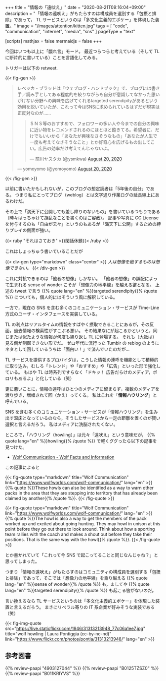 +++
title = "情報の「遠吠え」"
date =  "2020-08-21T09:16:04+09:00"
description = "「情報の遠吠え」がもたらすのは構成員を選別する「包摂と排除」であって， TL サービスというのは「多文化主義的エポケー」を体現した装置。"
image = "/images/attention/kitten.jpg"
tags = [ "code", "communication", "internet", "media", "sns" ]
pageType = "text"

[scripts]
  mathjax = false
  mermaidjs = false
+++

今回はいつも以上に「戯れ言」モード。
最近つらつらと考えている（そして TL に断片的に書いている）ことを言語化してみる。

トリガーは以下の retweet.

{{< fig-gen >}}
<blockquote class="twitter-tweet"><p lang="ja" dir="ltr">レベッカ・ブラッドは『ウェブログ・ハンドブック』で、ブログには書き手／読み手としてある程度的を絞りながらも自分が意識してなかった思いがけない分野への興味を広げてくれるtargeted serendipityがあるという効用を説いていたが、これって今はSNSに求められているはずだが現実は正反対なのが……</p>
<blockquote class="twitter-tweet"><p lang="ja" dir="ltr">ＳＮＳ等のおすすめで、フォロワーの多い人や今までの自分の興味に近い物をレコメンドされるのにほとほと飽きてる。希望者に、だけでもいいから「あなたが興味なさそうなもの」「あなたが人生で一度も考えてなさそうなこと」とか好奇心を広げるもの出してこい。広告の効率だけ考えてんじゃないよ。</p>&mdash; 前川ヤスタカ (@ysmkwa) <a href="https://twitter.com/ysmkwa/status/1296575336302260225?ref_src=twsrc%5Etfw">August 20, 2020</a></blockquote>
&mdash; yomoyomo (@yomoyomo) <a href="https://twitter.com/yomoyomo/status/1296593305732444161?ref_src=twsrc%5Etfw">August 20, 2020</a></blockquote>
{{< /fig-gen >}}

以前に書いたかもしれないが，このブログの想定読者は「5年後の自分」である。
つまり私にとってブログ（weblog）とは文字通り作業ログの延長線上にあるわけだ。

その上で「満天下に公開しても差し障りのないもの」を書いているつもりである（時々はっちゃけて胡乱なことを書くのはご容赦）。
記事や写真に CC License を付与するのも「自由が云々」というのもあるが「満天下に公開」するための縛りプレイの側面が強い。

{{< ruby "それはさておき" >}}閑話休題{{< /ruby >}}

これはしょっちゅう書いていることだが

{{< div-gen type="markdown" class="center" >}}
*人は想像を絶するものは想像できない。*
{{< /div-gen >}}

これに対抗できるのは「他者の想像」しかない。
「他者の想像」の誤配によって生まれる sense of wonder こそが「想像力の地平線」を越える鍵となる。
上述の tweet で言う {{% quote lang="en" %}}targeted serendipity{{% /quote %}} についても，個人的にはそういう風に解釈している。

一方で，現在の SNS を含む多くのコミュニケーション・サービスが Time-Line 方式のユーザ・インタフェースを実装している。

TL の利点はリアルタイムの情報をすばやく摂取できることにあるが，その反面，過去情報の検索性がすこぶる悪い。
その結果なにが起こるかというと，同じまたは似たような情報が何度も繰り返し TL に登場する。
それも（大抵は）見る側が制御できない形でだ。
ゼロ年代に流行った Tumblr の reblog のようにネタとして回しているうちは「面白い！」で済んでいたのだが...

 TL サービスを提供するプロバイダは，こうした情報の連呼を機能として積極的に取り込み，むしろ「トレンド」や「おすすめ」や「広告」といった形で強化している。
 もはや TL は時系列ですらなく「ドキッ！ 広告だらけのメディア，ポロリもあるよ」と化している（笑）

更に悪いことに，情報の連呼はひとつのメディアに留まらず，複数のメディアを渡り歩き，増幅されて回（かえ）ってくる。
私はこれを「**情報ハウリング**」と呼んでいる。

SNS を含む多くのコミュニケーション・サービスが「情報ハウリング」を生み出す温床となっているのなら，そうしたサービスから一定の距離を置くのが賢い選択と言えるだろう。
私はメディアに洗脳されたくない。

ところで，「ハウリング（howling）」は元々「遠吠え」という意味だが， {{% quote lang="en" %}}howling{{% /quote %}} で軽くググったら以下の記事を見つけた。

- [Wolf Communication - Wolf Facts and Information](https://www.wolfworlds.com/wolf-communication/)

この記事によると

{{< fig-quote type="markdown" title="Wolf Communication" link="https://www.wolfworlds.com/wolf-communication/" lang="en" >}}
{{% quote %}}These howls can also be identified as a way to warn other packs in the area that they are stepping into territory that has already been claimed by another{{% /quote %}}.
{{< /fig-quote >}}

{{< fig-quote type="markdown" title="Wolf Communication" link="https://www.wolfworlds.com/wolf-communication/" lang="en" >}}
{{% quote %}}The howl is also a way to get the members of the pack worked up and excited about going hunting. They may howl in unison at this point before they go out there to look around. Think about how a sporting team rallies with the coach and makes a shout out before they take their positions. That is the same way with the howl{{% /quote %}}.
{{< /fig-quote >}}

とか書かれていて「これって今 SNS で起こってることと同じなんじゃね？」と思ってしまった。

つまり「情報の遠吠え」がもたらすのはコミュニティの構成員を選別する「包摂と排除」であって，そこでは「想像力の地平線」を乗り越える {{% quote lang="en" %}}sense of wonder{{% /quote %}} も，ましてや {{% quote lang="en" %}}targeted serendipity{{% /quote %}} も起こる筈がないのだ。

言い換えるなら TL サービスというのは「多文化主義的エポケー」を体現した装置と言えるだろう。
まさにリベラル寄りの IT 系企業が好みそうな実装である（笑）

{{< fig-img-quote src="https://live.staticflickr.com/1946/31313213948_77c06a1ee7.jpg" title="wolf howling | Laura Pontiggia (cc-by-nc-nd)" link="https://www.flickr.com/photos/pontla/31313213948/" lang="en" >}}


## 参考図書

{{% review-paapi "4903127044" %}} <!-- 排除型社会 -->
{{% review-paapi "B0125TZSZ0" %}} <!-- つながりっぱなしの日常を生きる -->
{{% review-paapi "B011KRIYVS" %}} <!-- リベラルのことは嫌いでも、リベラリズムは嫌いにならないでください -->
<!-- eof -->
